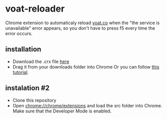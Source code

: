 # voat-reloader
Chrome extension to automaticaly reload [voat.co](https://voat.co) when the "the service is unavailable" error appears, so you don't have to press f5 every time the error occurs.

## installation
- Download the .crx file [here](https://github.com/antedeguemon/voat-reloader/blob/master/bin/voat.crx?raw=true)
- Drag it from your downloads folder into Chrome
Or you can follow [this tutorial](http://www.howtogeek.com/120743/how-to-install-extensions-from-outside-the-chrome-web-store/).

## instalation #2
- Clone this repository
- Open [chrome://chrome/extensions](chrome://chrome/extensions) and load the src folder into Chrome. Make sure that the Developer Mode is enabled.
